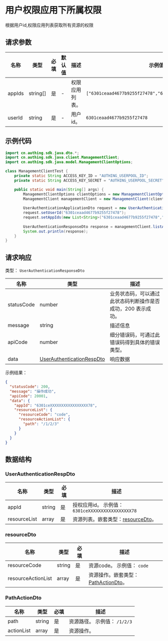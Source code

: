 # 用户权限应用下所属权限

<!--
  警告⚠️：
  不要直接修改该文档，
  https://github.com/Authing/authing-docs-factory
  使用该项目进行生成
-->

<LastUpdated />

根据用户id,权限应用列表获取所有资源的权限

## 请求参数

| 名称 | 类型 | 必填 | 默认值 | 描述 | 示例值 |
| ---- | ---- | ---- | ---- | ---- | ---- |
| appIds | string[] | 是 | - | 权限应用列表。   | `["6301ceaad4677b9255f27478","6301ceaad4677b9255f27478"]` |
| userId | string | 是 | - | 用户id。   | `6301ceaad4677b9255f27478` |


## 示例代码

```java
import cn.authing.sdk.java.dto.*;
import cn.authing.sdk.java.client.ManagementClient;
import cn.authing.sdk.java.model.ManagementClientOptions;

class ManagementClientTest {
    private static String ACCESS_KEY_ID = "AUTHING_USERPOOL_ID";
    private static String ACCESS_KEY_SECRET = "AUTHING_USERPOOL_SECRET";

    public static void main(String[] args) {
        ManagementClientOptions clientOptions = new ManagementClientOptions(ACCESS_KEY_ID, ACCESS_KEY_SECRET);
        ManagementClient managementClient = new ManagementClient(clientOptions);
    
        UserAuthenticationApplicationDto request = new UserAuthenticationApplicationDto();
        request.setUserId("6301ceaad4677b9255f27478");
        request.setAppIds(new List<String>("6301ceaad4677b9255f27478","6301ceaad4677b9255f27478",));
        
        UserAuthenticationResponseDto response = managementClient.listAuthenticationAppId(request);
        System.out.println(response);
    }
}
```



## 请求响应

类型： `UserAuthenticationResponseDto`

| 名称 | 类型 | 描述 |
| ---- | ---- | ---- |
| statusCode | number | 业务状态码，可以通过此状态码判断操作是否成功，200 表示成功。 |
| message | string | 描述信息 |
| apiCode | number | 细分错误码，可通过此错误码得到具体的错误类型。 |
| data | <a href="#UserAuthenticationRespDto">UserAuthenticationRespDto</a> | 响应数据 |



示例结果：

```json
{
  "statusCode": 200,
  "message": "操作成功",
  "apiCode": 20001,
  "data": {
    "appId": "6301ceXXXXXXXXXXXXXXXXX78",
    "resourceList": {
      "resourceCode": "code",
      "resourceActionList": {
        "path": "/1/2/3"
      }
    }
  }
}
```

## 数据结构


### <a id="UserAuthenticationRespDto"></a> UserAuthenticationRespDto

| 名称 | 类型 | 必填 | 描述 |
| ---- |  ---- | ---- | ---- |
| appId | string | 是 | 授权应用id。 示例值： `6301ceXXXXXXXXXXXXXXXXX78`  |
| resourceList | array | 是 | 资源列表。嵌套类型：<a href="#resourceDto">resourceDto</a>。   |


### <a id="resourceDto"></a> resourceDto

| 名称 | 类型 | 必填 | 描述 |
| ---- |  ---- | ---- | ---- |
| resourceCode | string | 是 | 资源code。 示例值： `code`  |
| resourceActionList | array | 是 | 资源操作。嵌套类型：<a href="#PathActionDto">PathActionDto</a>。   |


### <a id="PathActionDto"></a> PathActionDto

| 名称 | 类型 | 必填 | 描述 |
| ---- |  ---- | ---- | ---- |
| path | string | 是 | 资源路径。 示例值： `/1/2/3`  |
| actionList | array | 是 | 资源操作。   |



